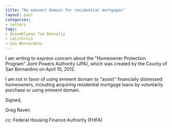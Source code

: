 ```yaml
---
title: "No eminent domain for residential mortgages"
layout: post
categories:
- Letters
tags:
- Assemblyman Tim Donnelly
- California
- San Bernardino
---
```


I am writing to express concern about the "Homeowner Protection Program" Joint Powers Authority (JPA), which was created by the County of San Bernardino on April 10, 2012.

I am not in favor of using eminent domain to "assist" financially distressed homeowners, including acquiring residential mortgage loans by voluntarily purchase or using eminent domain.

Signed,

Greg Raven

cc: Federal Housing Finance Authority (FHFA)